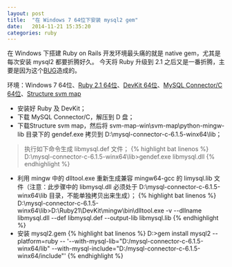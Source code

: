 ```yaml
---
layout: post
title:  "在 Windows 7 64位下安装 mysql2 gem"
date:   2014-11-21 15:35:20
categories: ruby
---
```


在 Windows 下搭建 Ruby on Rails 开发环境最头痛的就是 native gem，尤其是每次安装 mysql2 都要折腾好久。
今天将 Ruby 升级到 2.1 之后又是一番折腾，主要是因为这个[BUG](https://bugs.ruby-lang.org/issues/8591)造成的。

环境：Windows 7 64位、[Ruby 2.1 64位](http://dl.bintray.com/oneclick/rubyinstaller/rubyinstaller-2.1.5-x64.exe?direct)、[DevKit 64位](http://cdn.rubyinstaller.org/archives/devkits/DevKit-mingw64-64-4.7.2-20130224-1432-sfx.exe)、[MySQL Connector/C 64位](http://cdn.mysql.com/Downloads/Connector-C/mysql-connector-c-6.1.5-winx64.zip)、[Structure svm map](https://structure-svm-map.googlecode.com/files/svm-map-win.zip)

+ 安装好 Ruby 及 DevKit；
+ 下载 MySQL Connector/C，解压到 D 盘；
+ 下载Structure svm map，然后将 svm-map-win\svm-map\python-mingw-lib 目录下的 gendef.exe 拷贝到 D:\mysql-connector-c-6.1.5-winx64\lib；
>执行如下命令生成 libmysql.def 文件；
{% highlight bat linenos %}
D:\mysql-connector-c-6.1.5-winx64\lib>gendef.exe libmysql.dll
{% endhighlight %}
+ 利用 mingw 中的 dlltool.exe 重新生成兼容 mingw64-gcc 的 limysql.lib 文件（注意：此步骤中的 libmysql.dll 必须处于 D:\mysql-connector-c-6.1.5-winx64\lib 目录，不能单独拷贝出来生成）；
{% highlight bat linenos %}
D:\mysql-connector-c-6.1.5-winx64\lib>D:\Ruby21\DevKit\mingw\bin\dlltool.exe -v --dllname libmysql.dll --def libmysql.def --output-lib libmysql.lib
{% endhighlight %}
+ 安装 mysql2.gem
{% highlight bat linenos %}
D:\>gem install mysql2 --platform=ruby -- '--with-mysql-lib="D:/mysql-connector-c-6.1.5-winx64/lib" --with-mysql-include="D:/mysql-connector-c-6.1.5-winx64/include"'
{% endhighlight %}
